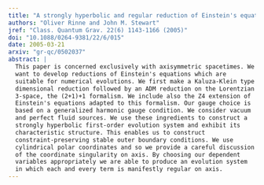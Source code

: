 ```yaml
---
title: "A strongly hyperbolic and regular reduction of Einstein's equations for axisymmetric spacetimes"
authors: "Oliver Rinne and John M. Stewart"
jref: "Class. Quantum Grav. 22(6) 1143-1166 (2005)"
doi: "10.1088/0264-9381/22/6/015"
date: 2005-03-21
arxiv: "gr-qc/0502037"
abstract: |
  This paper is concerned exclusively with axisymmetric spacetimes. We
  want to develop reductions of Einstein's equations which are
  suitable for numerical evolutions. We first make a Kaluza-Klein type
  dimensional reduction followed by an ADM reduction on the Lorentzian
  3-space, the (2+1)+1 formalism. We include also the Z4 extension of
  Einstein's equations adapted to this formalism. Our gauge choice is
  based on a generalized harmonic gauge condition. We consider vacuum
  and perfect fluid sources. We use these ingredients to construct a
  strongly hyperbolic first-order evolution system and exhibit its
  characteristic structure. This enables us to construct
  constraint-preserving stable outer boundary conditions. We use
  cylindrical polar coordinates and so we provide a careful discussion
  of the coordinate singularity on axis. By choosing our dependent
  variables appropriately we are able to produce an evolution system
  in which each and every term is manifestly regular on axis.
---
```

